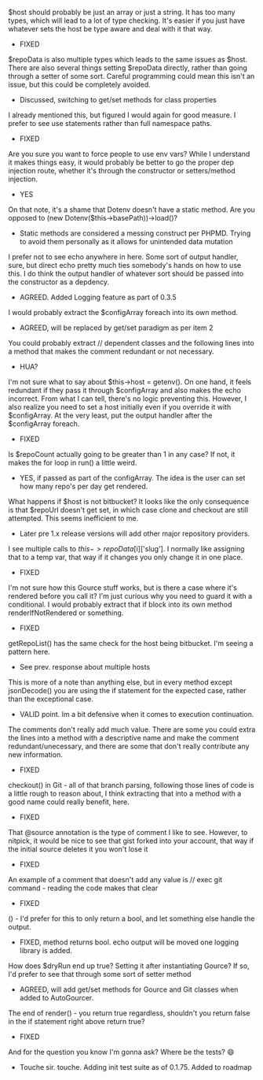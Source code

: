 $host should probably be just an array or just a string. It has too many types, which will lead to a lot of type checking. It's easier if you just have whatever sets the host be type aware and deal with it that way.

 - FIXED

$repoData is also multiple types which leads to the same issues as $host. There are also several things setting $repoData directly, rather than going through a setter of some sort. Careful programming could mean this isn't an issue, but this could be completely avoided.

 - Discussed, switching to get/set methods for class properties

I already mentioned this, but figured I would again for good measure. I prefer to see use statements rather than full namespace paths.

 - FIXED

Are you sure you want to force people to use env vars? While I understand it makes things easy, it would probably be better to go the proper dep injection route, whether it's through the constructor or setters/method injection.

 - YES

On that note, it's a shame that Dotenv doesn't have a static method. Are you opposed to (new Dotenv($this->basePath))->load()?

 - Static methods are considered a messing construct per PHPMD. Trying to avoid them personally as it allows for unintended data mutation

I prefer not to see echo anywhere in here. Some sort of output handler, sure, but direct echo pretty much ties somebody's hands on how to use this. I do think the output handler of whatever sort should be passed into the constructor as a depdency.

 - AGREED. Added Logging feature as part of 0.3.5

I would probably extract the $configArray foreach into its own method.

 - AGREED, will be replaced by get/set paradigm as per item 2

You could probably extract // dependent classes and the following lines into a method that makes the comment redundant or not necessary.

 - HUA?

I'm not sure what to say about $this->host = getenv(). On one hand, it feels redundant if they pass it through $configArray and also makes the echo incorrect. From what I can tell, there's no logic preventing this. However, I also realize you need to set a host initially even if you override it with $configArray. At the very least, put the output handler after the $configArray foreach.

 - FIXED

Is $repoCount actually going to be greater than 1 in any case? If not, it makes the for loop in run() a little weird.

 - YES, if passed as part of the configArray. The idea is the user can set how many repo's per day get rendered.

What happens if $host is not bitbucket? It looks like the only consequence is that $repoUrl doesn't get set, in which case clone and checkout are still attempted. This seems inefficient to me.

 - Later pre 1.x release versions will add other major repository providers.

I see multiple calls to $this->repoData[$i]['slug']. I normally like assigning that to a temp var, that way if it changes you only change it in one place.

 - FIXED

I'm not sure how this Gource stuff works, but is there a case where it's rendered before you call it? I'm just curious why you need to guard it with a conditional. I would probably extract that if block into its own method renderIfNotRendered or something.

 - FIXED

getRepoList() has the same check for the host being bitbucket. I'm seeing a pattern here.

 - See prev. response about multiple hosts

This is more of a note than anything else, but in every method except jsonDecode() you are using the if statement for the expected case, rather than the exceptional case.

 - VALID point. Im a bit defensive when it comes to execution continuation.

The comments don't really add much value. There are some you could extra the lines into a method with a descriptive name and make the comment redundant/unecessary, and there are some that don't really contribute any new information.

 - FIXED

checkout() in Git - all of that branch parsing, following those lines of code is a little rough to reason about, I think extracting that into a method with a good name could really benefit, here.

 - FIXED

That @source annotation is the type of comment I like to see. However, to nitpick, it would be nice to see that gist forked into your account, that way if the initial source deletes it you won't lose it

 - FIXED

An example of a comment that doesn't add any value is // exec git command - reading the code makes that clear

 - FIXED

() - I'd prefer for this to only return a bool, and let something else handle the output.

 - FIXED, method returns bool. echo output will be moved one logging library is added.

How does $dryRun end up true? Setting it after instantiating Gource? If so, I'd prefer to see that through some sort of setter method

 - AGREED, will add get/set methods for Gource and Git classes when added to AutoGourcer.

The end of render() - you return true regardless, shouldn't you return false in the if statement right above return true?

 - FIXED

And for the question you know I'm gonna ask? Where be the tests? 😄

 - Touche sir. touche. Adding init test suite as of 0.1.75. Added to roadmap